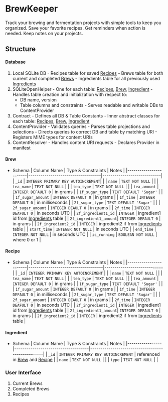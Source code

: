# BrewKeeper

Track your brewing and fermentation projects with simple tools to keep you organized. Save your favorite recipes. Get reminders when action is needed. Keep notes on your projects.

## Structure
#### Database
  1. Local SQLite DB
    - Recipes table for saved [Recipes](#recipe)
    - Brews table for both current and completed [Brews](#brew)
    - Ingredients table for all previously used [Ingredients](#ingredient)
  2. SQLiteOpenHelper
    - One for each table: [Recipes](#recipe), [Brew](#brew), [Ingredient](#ingredient)
    - Handles table creation and initialization with respect to:
      - DB name, version
      - Table columns and constraints
    - Serves readable and writable DBs to ContentProvider  
  3. Contract
    - Defines all DB & Table Constants
    - Inner abstract classes for each table: [Recipes](#recipe), [Brew](#brew), [Ingredient](#ingredient)  
  4. ContentProvider
    - Validates queries
    - Parses table projections and selections
    - Directs queries to correct DB and table by matching URI
    - Registers MIME types for content URIs
  5. ContentResolver
    - Handles content URI requests
    - Declares Provider in manifest

#### Brew
  - Schema
  | Column Name            | Type & Constraints                 | Notes                       |
  |------------------------|------------------------------------|-----------------------------|
  | `_id`                  | `INTEGER PRIMARY KEY AUTOINCREMENT`|                             |
  | `name`                 | `TEXT NOT NULL`                    |                             |
  | `tea_name`             | `TEXT NOT NULL`                    |                             |
  | `tea_type`             | `TEXT NOT NULL`                    |                             |
  | `tea_amount`           | `INTEGER DEFAULT 0`                | in grams                    |
  | `1f_sugar_type`        | `TEXT DEFAULT 'Sugar'`             |                             |
  | `1f_sugar_amount`      | `INTEGER DEFAULT 0`                | in grams                    |
  | `1f_time`              | `INTEGER DEFAULT 0`                | in milliseconds             |
  | `2f_sugar_type`        | `TEXT DEFAULT 'Sugar'`             |                             |
  | `2f_sugar_amount`      | `INTEGER DEAULT 0`                 | in grams                    |
  | `2f_time`              | `INTEGER DEAFULT 0`                | in seconds UTC              |
  | `2f_ingredient1_id`    | `INTEGER` | ingredient1 id from [Ingredients](#ingredient) table |
  | `2f_ingredient1_amount`| `INTEGER DEFAULT 0`                | in grams                    |
  | `2f_ingredient2_id`    | `INTEGER` | ingredient2 if from [Ingredients](#ingredient) table |
  | `start_time`           | `INTEGER NOT NULL`                 | in seconds UTC              |
  | `end_time`             | `INTEGER NOT NULL`                 | in seconds UTC              |
  | `is_running`           | `BOOLEAN NOT NULL`                 | where 0 or 1                |

#### Recipe
  - Schema
  | Column Name            | Type & Constraints                  | Notes                       |
  |------------------------|-------------------------------------|-----------------------------|
  | `_id`                  | `INTEGER PRIMARY KEY AUTOINCREMENT` |                             |
  | `name`                 | `TEXT NOT NULL`                     |                             |
  | `tea_name`             | `TEXT NOT NULL`                     |                             |
  | `tea_type`             | `TEXT NOT NULL`                     |                             |
  | `tea_amount`           | `INTEGER DEFAULT 0`                 | in grams                    |
  | `1f_sugar_type`        | `TEXT DEFAULT 'Sugar'`              |                             |
  | `1f_sugar_amount`      | `INTEGER DEFAULT 0`                 | in grams                    |
  | `1f_time`              | `INTEGER DEFAULT 0`                 | in milliseconds             |
  | `2f_sugar_type`        | `TEXT DEFAULT 'Sugar'`              |                             |
  | `2f_sugar_amount`      | `INTEGER DEAULT 0`                  | in grams                    |
  | `2f_time`              | `INTEGER DEAFULT 0`                 | in seconds UTC              |
  | `2f_ingredient1_id`    | `INTEGER`  | ingredient1 id from [Ingredients](#ingredient) table |
  | `2f_ingredient1_amount`| `INTEGER DEFAULT 0`                 | in grams                    |
  | `2f_ingredient2_id`    | `INTEGER`  | ingredient2 if from [Ingredients](#ingredient) table |

#### Ingredient
  - Schema
  | Column Name     | Type & Constraints                  | Notes                                             |
  |-----------------|-------------------------------------|---------------------------------------------------|
  | `_id`           | `INTEGER PRIMARY KEY AUTOINCREMENT` | referenced in [Brew](#brew) and [Recipe](#recipe) |
  | `name`          | `TEXT NOT NULL`                     |                                                   |
  | `type`          | `TEXT NOT NULL`                     |                                                   |

### User Interface
1. Current Brews
2. Completed Brews
3. Recipes
